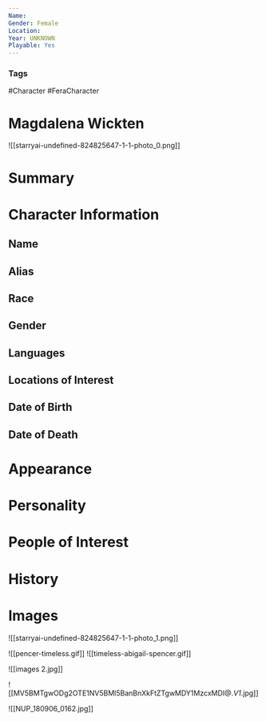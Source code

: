 ```yaml
---
Name: 
Gender: Female
Location: 
Year: UNKNOWN
Playable: Yes
---
```


### Tags
#Character #FeraCharacter 

# Magdalena Wickten
![[starryai-undefined-824825647-1-1-photo_0.png]]

# Summary


# Character Information

## Name

## Alias

## Race

## Gender

## Languages

## Locations of Interest

## Date of Birth

## Date of Death

# Appearance

# Personality

# People of Interest

# History

# Images
![[starryai-undefined-824825647-1-1-photo_1.png]]

![[pencer-timeless.gif]]
![[timeless-abigail-spencer.gif]]

![[images 2.jpg]]

![[MV5BMTgwODg2OTE1NV5BMl5BanBnXkFtZTgwMDY1MzcxMDI@._V1_.jpg]]

![[NUP_180906_0162.jpg]]